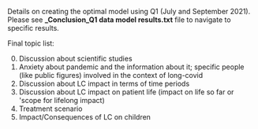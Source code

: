 Details on creating the optimal model using Q1 (July and September 2021).
Please see **_Conclusion_Q1 data model results.txt** file to navigate to specific results.

Final topic list:

  0. Discussion about scientific studies
  1. Anxiety about pandemic and the information about it; specific people (like public figures) involved in the context of long-covid
  2. Discussion about LC impact in terms of time periods
  3. Discussion about  LC impact on patient life (impact on life so far or  'scope for lifelong impact)
  4. Treatment scenario
  5. Impact/Consequences of LC on children
